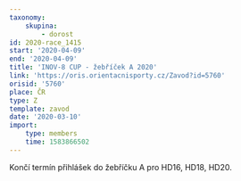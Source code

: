 ```yaml
---
taxonomy:
    skupina:
        - dorost
id: 2020-race_1415
start: '2020-04-09'
end: '2020-04-09'
title: 'INOV-8 CUP - žebříček A 2020'
link: 'https://oris.orientacnisporty.cz/Zavod?id=5760'
orisid: '5760'
place: ČR
type: Z
template: zavod
date: '2020-03-10'
import:
    type: members
    time: 1583866502
---
```

Končí termín přihlášek do žebříčku A pro HD16, HD18, HD20.